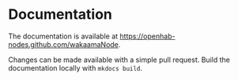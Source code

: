 # Documentation 

The documentation is available at https://openhab-nodes.github.com/wakaamaNode.

Changes can be made available with a simple pull request.
Build the documentation locally with `mkdocs build`.
